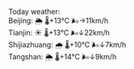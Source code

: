 Today weather:  
Beijing: 🌦 🌡️+13°C 🌬️→11km/h  
Tianjin: ☀️ 🌡️+13°C 🌬️↓22km/h  
Shijiazhuang: 🌧 🌡️+10°C 🌬️↓7km/h  
Tangshan: 🌦 🌡️+14°C 🌬️↓9km/h  
